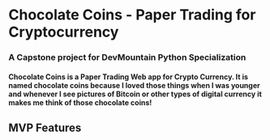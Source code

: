 # Chocolate Coins - Paper Trading for Cryptocurrency
### A Capstone project for DevMountain Python Specialization


<h4>
Chocolate Coins is a Paper Trading Web app for Crypto Currency. It is named chocolate coins because I loved those things when I was younger and whenever I see pictures of Bitcoin or other types of digital currency it makes me think of those chocolate coins!
</h4>

## MVP Features

<h4>

</h4>